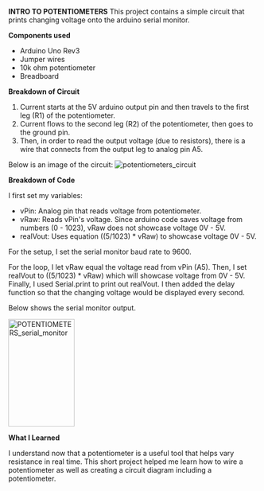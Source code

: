 **INTRO TO POTENTIOMETERS**
This project contains a simple circuit that prints changing voltage onto the arduino serial monitor. 

**Components used** 

 - Arduino Uno Rev3
 - Jumper wires 
 - 10k ohm potentiometer
 - Breadboard 

**Breakdown of Circuit**

1. Current starts at the 5V arduino output pin and then travels to the first leg (R1) of the potentiometer. 
2. Current flows to the second leg (R2) of the potentiometer, then goes to the ground pin. 
3. Then, in order to read the output voltage (due to resistors),
   there is a wire that connects from the output leg to analog pin A5.

Below is an image of the circuit: 
![potentiometers_circuit](https://github.com/user-attachments/assets/69dd5bba-ab1c-4809-bf13-89946db4cd6e)

**Breakdown of Code** 

I first set my variables: 
 - vPin: Analog pin that reads voltage from potentiometer.
 - vRaw: Reads vPin's voltage. Since arduino code saves voltage from numbers (0 - 1023), vRaw does not showcase voltage 0V - 5V.
 - realVout: Uses equation ((5/1023) * vRaw) to showcase voltage 0V - 5V.

For the setup, I set the serial monitor baud rate to 9600. 

For the loop, I let vRaw equal the voltage read from vPin (A5). 
Then, I set realVout to ((5/1023) * vRaw) which will showcase voltage from 0V - 5V. 
Finally, I used Serial.print to print out realVout. I then added the delay function so that the changing voltage would be displayed every second. 

Below shows the serial monitor output. 

<img width="133" height="216" alt="POTENTIOMETERS_serial_monitor" src="https://github.com/user-attachments/assets/cd3a9c22-c705-4d44-9a45-7bf0adcdb66b" />

**What I Learned** 

I understand now that a potentiometer is a useful tool that helps vary resistance in real time. This short project helped me 
learn how to wire a potentiometer as well as creating a circuit diagram including a potentiometer. 


